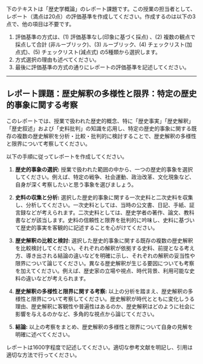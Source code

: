 下のテキストは「歴史学概論」のレポート課題です。この授業の担当者として、レポート（満点は20点）の評価基準を作成してください。作成するのは以下の3点で、他の項目は不要です。

1. 評価基準の方式は、(1) 評価基準なし(印象に基づく採点) 、(2) 複数の観点で採点して合計  (非ルーブリック)、(3) ルーブリック、(4) チェックリスト(加点式)、(5) チェックリスト(減点式) の5種類から選択します。
2. 方式選択の理由も述べてください。
3. 最後に評価基準の方式の通りにレポートの評価基準を記述してください。

---------------------------------------
## レポート課題：歴史解釈の多様性と限界：特定の歴史的事象に関する考察

このレポートでは、授業で扱われた歴史的概念、特に「歴史事実」「歴史解釈」「歴史叙述」および「史料批判」の知識を応用し、特定の歴史的事象に関する既存の複数の歴史解釈を分析・比較・批判的に検討することで、歴史解釈の多様性と限界について考察してください。

以下の手順に従ってレポートを作成してください。

1. **歴史的事象の選択:** 授業で扱われた範囲の中から、一つの歴史的事象を選択してください。例えば、特定の戦争、社会運動、政治改革、文化現象など、自身が深く考察したいと思う事象を選びましょう。

2. **史料の収集と分析:** 選択した歴史的事象に関する一次史料と二次史料を収集し、分析してください。一次史料としては、当時の公文書、日記、手紙、証言録などが考えられます。二次史料としては、歴史学者の著作、論文、教科書などが該当します。史料の信頼性と限界を批判的に吟味し、史料に基づいて歴史的事実を客観的に記述することを心がけてください。

3. **歴史解釈の比較と検討:** 選択した歴史的事象に関する既存の複数の歴史解釈を比較検討してください。それぞれの解釈が依拠する史料、前提となる考え方、導き出される結論の違いなどを明確に示し、それぞれの解釈の妥当性や限界について論じてください。異なる歴史解釈が生じる要因についても考察を加えてください。例えば、歴史家の立場や視点、時代背景、利用可能な史料の違いなどが考えられます。

4. **歴史解釈の多様性と限界に関する考察:** 以上の分析を踏まえ、歴史解釈の多様性と限界について考察してください。歴史解釈が時代とともに変化しうる理由、歴史解釈に客観性や普遍性はあるのか、歴史解釈はどのように社会に影響を与えるのかなど、多角的な視点から論じてください。

5. **結論:** 以上の考察をまとめ、歴史解釈の多様性と限界について自身の見解を明確に述べてください。

レポートは1600字程度で記述してください。適切な参考文献を明記し、引用は適切な方法で行ってください。


